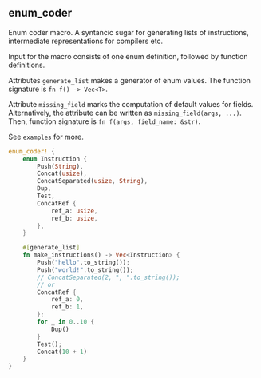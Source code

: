 ## enum_coder

Enum coder macro. A syntancic sugar for generating lists of instructions,
intermediate representations for compilers etc.

Input for the macro consists of one enum definition, followed by function
definitions.

Attributes `generate_list` makes a generator of enum values. The function
signature is `fn f() -> Vec<T>`.

Attribute `missing_field` marks the computation of default values for fields.
Alternatively, the attribute can be written as `missing_field(args, ...)`.
Then, function signature is `fn f(args, field_name: &str)`.

See `examples` for more.

```rust
enum_coder! {
    enum Instruction {
        Push(String),
        Concat(usize),
        ConcatSeparated(usize, String),
        Dup,
        Test,
        ConcatRef {
            ref_a: usize,
            ref_b: usize,
        },
    }

    #[generate_list]
    fn make_instructions() -> Vec<Instruction> {
        Push("hello".to_string());
        Push("world!".to_string());
        // ConcatSeparated(2, ", ".to_string());
        // or
        ConcatRef {
            ref_a: 0,
            ref_b: 1,
        };
        for _ in 0..10 {
            Dup()
        }
        Test();
        Concat(10 + 1)
    }
}
```
